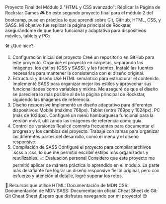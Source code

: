 Proyecto Final del Módulo 2 "HTML y CSS avanzado": Réplicar la Página de Rockstar Games 🎮
En este segundo proyecto final para el módulo 2 del bootcamp, puse en práctica lo que aprendí sobre Git, GitHub, HTML, CSS, y SASS. Mi objetivo fue replicar la página principal de Rockstar, asegurándome de que fuera funcional y adaptativa para dispositivos móviles, tablets y PCs.

🛠️ ¿Qué hice?

1. Configuración inicial del proyecto
   Creé un repositorio en GitHub para este proyecto.
   Organicé el proyecto en carpetas, separando las imágenes, los estilos (CSS y SASS), y las fuentes.
   Instalé las fuentes necesarias para mantener la consistencia con el diseño original.
2. Estructura y diseño
   Usé HTML semántico para estructurar el contenido.
   Implementé SASS para organizar mejor los estilos y aprovechar sus funcionalidades como variables y mixins.
   Me aseguré de que el diseño se pareciera lo más posible al de la página principal de Rockstar, siguiendo las imágenes de referencia.
3. Diseño responsive
   Implementé un diseño adaptativo para diferentes dispositivos:
   Mobile (máximo 768px).
   Tablet (entre 769px y 1024px).
   PC (más de 1024px).
   Configuré un menú hamburguesa funcional para la versión móvil, utilizando las imágenes de referencia como guía.
4. Control de versiones
   Realicé commits frecuentes para documentar el progreso y los cambios del proyecto.
   Trabajé con ramas para organizar las diferentes partes del desarrollo, como el menú y el diseño responsive.
5. Compilación de SASS
   Configuré el proyecto para compilar archivos .scss a .css, lo que me permitió escribir estilos más organizados y reutilizables.
   📈 Evaluación personal
   Considero que este proyecto me permitió aplicar de manera práctica lo aprendido en el módulo. La parte más desafiante fue lograr un diseño responsive fiel al original, pero con esfuerzo y atención al detalle, logré superar los retos.

🔗 Recursos que utilicé
HTML: Documentación de MDN
CSS: Documentación de MDN
SASS: Documentación oficial
Cheat Sheet de Git: Git Cheat Sheet
¡Espero que disfrutes navegando por mi proyecto! 😊
